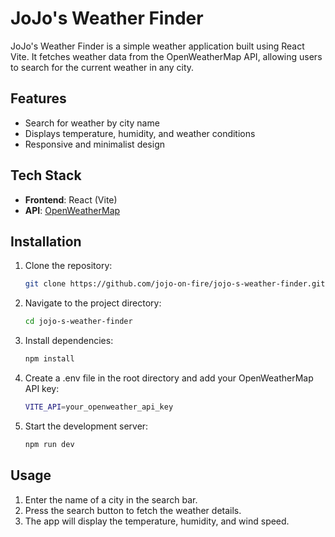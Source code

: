 # JoJo's Weather Finder

JoJo's Weather Finder is a simple weather application built using React Vite. It fetches weather data from the OpenWeatherMap API, allowing users to search for the current weather in any city.

## Features

- Search for weather by city name
- Displays temperature, humidity, and weather conditions
- Responsive and minimalist design

## Tech Stack

- **Frontend**: React (Vite)
- **API**: [OpenWeatherMap](https://openweathermap.org/api)

## Installation

1. Clone the repository:

   ```bash
   git clone https://github.com/jojo-on-fire/jojo-s-weather-finder.git

2. Navigate to the project directory:

   ```bash
   cd jojo-s-weather-finder

3. Install dependencies:

   ```bash
   npm install

4. Create a .env file in the root directory and add your OpenWeatherMap API key:
   ```bash
   VITE_API=your_openweather_api_key

5. Start the development server:
   ```bash
   npm run dev


## Usage
1. Enter the name of a city in the search bar.
2. Press the search button to fetch the weather details.
3. The app will display the temperature, humidity, and wind speed.

